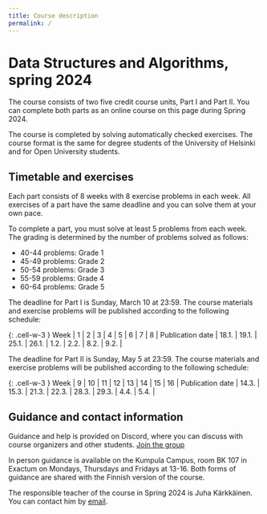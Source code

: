 ```yaml
---
title: Course description
permalink: /
---
```


# Data Structures and Algorithms, spring 2024

The course consists of two five credit course units, Part I and Part II. You can complete both parts as an online course on this page during Spring 2024.

The course is completed by solving automatically checked exercises. The course format is the same for degree students of the University of Helsinki and for Open University students.

## Timetable and exercises

Each part consists of 8 weeks with 8 exercise problems in each week. All exercises of a part have the same deadline and you can solve them at your own pace.

To complete a part, you must solve at least 5 problems from each week. The grading is determined by the number of problems solved as follows:

* 40-44 problems: Grade 1
* 45-49 problems: Grade 2
* 50-54 problems: Grade 3
* 55-59 problems: Grade 4
* 60-64 problems: Grade 5

The deadline for Part I is Sunday, March 10 at 23:59. The course materials and exercise problems will be published according to the following schedule:

{: .cell-w-3 }
Week | 1 | 2 | 3 | 4 | 5 | 6 | 7 | 8 |
Publication date | 18.1. | 19.1. | 25.1. | 26.1. | 1.2. | 2.2. | 8.2. | 9.2. |

The deadline for Part II is Sunday, May 5 at 23:59. The course materials and exercise problems will be published according to the following schedule:

{: .cell-w-3 }
Week | 9 | 10 | 11 | 12 | 13 | 14 | 15 | 16 |
Publication date | 14.3. | 15.3. | 21.3. | 22.3. | 28.3. | 29.3. | 4.4. | 5.4. |

## Guidance and contact information

Guidance and help is provided on Discord, where you can discuss with course organizers and other students. [Join the group](https://study.cs.helsinki.fi/discord/join/tira)

In person guidance is available on the Kumpula Campus, room BK 107 in Exactum on Mondays, Thursdays and Fridays at 13-16. Both forms of guidance are shared with the Finnish version of the course.

The responsible teacher of the course in Spring 2024 is Juha Kärkkäinen. You can contact him by [email](juha.karkkainen@helsinki.fi).

<!--
Kurssi muodostuu kahdesta 5 op laajuisesta osasuorituksesta. Keväällä 2024 voit suorittaa kurssin verkkokurssina, jonka materiaali on tällä sivustolla.

Kurssi suoritetaan ratkomalla automaattisesti palautettavia tehtäviä. Kurssi järjestetään samalla tavalla Helsingin yliopiston tutkinto-opiskelijoille ja Avoimen yliopiston opiskelijoille.

## Aikataulu ja tehtävät

Kurssin molemmat osat muodostuvat 8 viikosta, joista kullakin on 8 tehtävää. Kaikilla tehtävillä on yhteinen deadline, ja voit ratkoa tehtäviä haluamallasi aikataululla.

Kurssin suoritus edellyttää, että ratkot ainakin 5 tehtävää kultakin viikolta. Arvosanarajat ovat:

* 40–44 tehtävää: arvosana 1
* 45–49 tehtävää: arvosana 2
* 50–54 tehtävää: arvosana 3
* 55–59 tehtävää: arvosana 4
* 60–64 tehtävää: arvosana 5

Kurssin I-osan tehtävien deadline on su 10.3. klo 23:59. Materiaali ja tehtävät julkaistaan seuraavan aikataulun mukaisesti:

{: .cell-w-3 }
Viikko | 1 | 2 | 3 | 4 | 5 | 6 | 7 | 8 |
Julkaisu | 17.1. | 17.1. | 24.1. | 24.1. | 31.1. | 31.1. | 7.2. | 7.2. |

Kurssin II-osan tehtävien deadline on su 12.5. klo 23:59. Materiaali ja tehtävät julkaistaan seuraavan aikataulun mukaisesti:

{: .cell-w-3 }
Viikko | 9 | 10 | 11 | 12 | 13 | 14 | 15 | 16 |
Julkaisu | 13.3. | 13.3. | 20.3. | 20.3. | 27.3. | 27.3. | 3.4. | 3.4. |

## Ohjaus ja yhteystiedot

Kurssin ohjausta järjestetään Discordissa, jossa voit keskustella kurssin järjestäjien ja muiden opiskelijoiden kanssa. [Liity ryhmään](https://study.cs.helsinki.fi/discord/join/tira)

Lisäksi ohjausta on tarjolla Kumpulan kampuksella Exactumin salissa BK107 maanantaisin, torstaisin ja perjantaisin klo 13–16.

Kurssin vastuuhenkilö keväällä 2024 on Antti Laaksonen. Voit ottaa yhteyttä lähettämällä [sähköpostia](mailto:ahslaaks@cs.helsinki.fi).
-->
